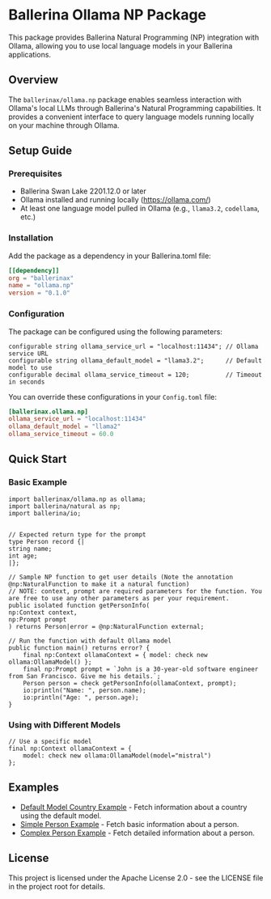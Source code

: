 # Ballerina Ollama NP Package

This package provides Ballerina Natural Programming (NP) integration with Ollama, allowing you to use local language models in your Ballerina applications.

## Overview

The `ballerinax/ollama.np` package enables seamless interaction with Ollama's local LLMs through Ballerina's Natural Programming capabilities. It provides a convenient interface to query language models running locally on your machine through Ollama.

## Setup Guide

### Prerequisites

- Ballerina Swan Lake 2201.12.0 or later
- Ollama installed and running locally (<https://ollama.com/>)
- At least one language model pulled in Ollama (e.g., `llama3.2`, `codellama`, etc.)

### Installation

Add the package as a dependency in your Ballerina.toml file:

```toml
[[dependency]]
org = "ballerinax"
name = "ollama.np"
version = "0.1.0"
```

### Configuration

The package can be configured using the following parameters:

```ballerina
configurable string ollama_service_url = "localhost:11434"; // Ollama service URL
configurable string ollama_default_model = "llama3.2";      // Default model to use
configurable decimal ollama_service_timeout = 120;          // Timeout in seconds
```

You can override these configurations in your `Config.toml` file:

```toml
[ballerinax.ollama.np]
ollama_service_url = "localhost:11434"  
ollama_default_model = "llama2"
ollama_service_timeout = 60.0
```

## Quick Start

### Basic Example

```ballerina
import ballerinax/ollama.np as ollama;
import ballerina/natural as np;
import ballerina/io;


// Expected return type for the prompt
type Person record {|
string name;
int age;
|};

// Sample NP function to get user details (Note the annotation @np:NaturalFunction to make it a natural function)
// NOTE: context, prompt are required parameters for the function. You are free to use any other parameters as per your requirement.
public isolated function getPersonInfo(
np:Context context,
np:Prompt prompt
) returns Person|error = @np:NaturalFunction external;

// Run the function with default Ollama model
public function main() returns error? {
    final np:Context ollamaContext = { model: check new ollama:OllamaModel() };
    final np:Prompt prompt = `John is a 30-year-old software engineer from San Francisco. Give me his details.`;
    Person person = check getPersonInfo(ollamaContext, prompt);
    io:println("Name: ", person.name);
    io:println("Age: ", person.age);
}
```

### Using with Different Models

```ballerina
// Use a specific model
final np:Context ollamaContext = {
    model: check new ollama:OllamaModel(model="mistral")
};
```

## Examples

- [Default Model Country Example](../examples/default-model/README.md) - Fetch information about a country using the default model.
- [Simple Person Example](../examples/simple-person/README.md) - Fetch basic information about a person.
- [Complex Person Example](../examples/complex-person/README.md) - Fetch detailed information about a person.

## License

This project is licensed under the Apache License 2.0 - see the LICENSE file in the project root for details.
